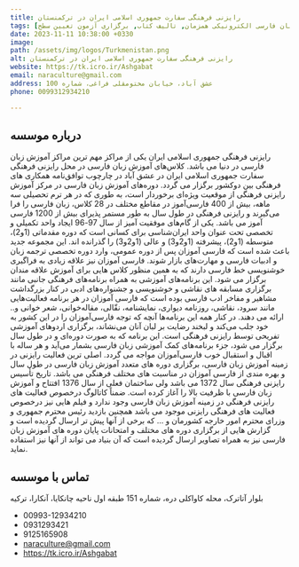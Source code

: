 ```yaml
---
title: رایزنی فرهنگی سفارت جمهوری اسلامی ایران در ترکمنستان
tags: [آموزش زبان فارسی حضوری, آموزش زبان فارسی الکترونیکی همزمان, تالیف کتاب, برگزاری آزمون تعیین سطح]
date: 2023-11-11 10:38:00 +0330
image: 
path: /assets/img/logos/Turkmenistan.png
alt: رایزنی فرهنگی سفارت جمهوری اسلامی ایران در ترکمنستان
website: https://tk.icro.ir/Ashgabat
email: naraculture@gmail.com
address: عشق آباد، خیابان مختومقلی فراغی، شماره 100
phone: 0099312934210

---
```


## درباره موسسه
رایزنی فرهنگی جمهوری اسلامی ایران یکی از مراکز مهم ترین مراکز آموزش زبان فارسی در دنیا می باشد. کلاس‌های آموزش زبان فارسی در محل رایزنی فرهنگی سفارت جمهوری اسلامی ایران در عشق آباد در چارچوب توافق‌نامه همکاری های فرهنگی بین دوکشور برگزار می گردد. دوره‌های آموزش زبان فارسی در مرکز آموزش رایزنی فرهنگی از موقعیت ویژه‌ای برخوردار است، به طوری که در هر ترم تحصیلی سه ماهه، بیش از 400 فارسی‌آموز در مقاطع مختلف در 28 کلاس، زبان فارسی را فرا می‌گیرند و رایزنی فرهنگی در طول سال به طور مستمر پذیرای بیش از 1200 فارسی آموز می باشد. یکی از گام‌های موفقیت آمیز از سال 97-96 ایجاد واحد تکمیلی و تخصصی تحت عنوان واحد ایران‌شناسی برای کسانی است که دوره مقدماتی (1و2)، متوسطه (1و2)، پیشرفته (1و2و3) و عالی (1و2و3) را گذرانده اند. این مجموعه جدید باعث شده است که فارسی آموزان پس از دوره عمومی، وارد دوره تخصصی ترجمه زبان و ادبیات فارسی و مهارت‌های بازار شوند. فارسی آموزان نیز علاقه زیادی به فراگیری خوشنویسی خط فارسی دارند که به همین منظور کلاس هایی برای آموزش علاقه مندان برگزار می شود. این برنامه‌های آموزشی به همراه برنامه‌های فرهنگی جانبی مانند برگزاری مسابقه های نقاشی و خوشنویسی و جشنواره‌های ادبی در کنار بزرگداشت مشاهیر و مفاخر ادب فارسی بوده است که فارسی آموزان در هر برنامه فعالیت‌هایی مانند سرود، نقاشی، روزنامه دیواری، نمایشنامه، نقّالی، مقاله‌خوانی، شعر خوانی و.. ارائه می دهند. در کنار همه این برنامه‌ها آنچه که توجه فارسی‌آموزان را در این کشور به خود جلب می‌کند و لبخند رضایت بر لبان آنان می‌نشاند، برگزاری اردوهای آموزشی تفریحی توسط رایزنی فرهنگی است. این برنامه که به صورت دوره‌ای و در طول سال برگزار می شود، جزء برنامه‌های کمک آموزشی زبان فارسی بشمار می‌آید و هر ساله با اقبال و استقبال خوب فارسی‌آموزان مواجه می گردد.
اصلی ترین فعالیت رایزنی در زمینه آموزش زبان فارسی، برگزاری دوره های متعدد آموزش زبان فارسی در طول سال و بهره مندی از فارسی آموزان در مناسبت های مختلف فرهنگی می باشد.
تاریخ تأسیس رایزنی فرهنگی سال 1372 می باشد ولی ساختمان فعلی از سال 1376 افتتاح و آموزش زبان فارسی با ظرفیت بالا را آغاز کرده است.
ضمناً کاتالوگ درخصوص فعالیت های رایزنی فرهنگی در زمینه آموزش زبان فارسی وجود ندارد و فیلم هایی نیز درخصوص فعالیت های فرهنگی رایزنی موجود می باشد همچنین بازدید رئیس محترم جمهوری و وزرای محترم امور خارجه کشورمان و ... که برخی از آنها پیش تر ارسال گردیده است و گزارش هایی از برگزاری دوره های مختلف و امتحانات پایان دوره های آموزش زبان فارسی نیز به همراه تصاویر ارسال گردیده است که آن بنیاد می تواند از آنها نیز استفاده نماید.
## تماس با موسسه
 بلوار آتاترک، محله کاواکلی دره، شماره 151 طبقه اول ناحیه چانکایا، آنکارا، ترکیه
- 00993-12934210
- 0931293421
- 9125165908
- naraculture@gmail.com
- https://tk.icro.ir/Ashgabat

